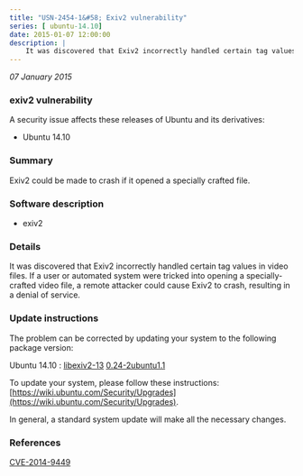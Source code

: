 ```yaml
---
title: "USN-2454-1&#58; Exiv2 vulnerability"
series: [ ubuntu-14.10]
date: 2015-01-07 12:00:00
description: |
    It was discovered that Exiv2 incorrectly handled certain tag values in video files. If a user or automated system were tricked into opening a specially-crafted video file, a remote attacker could cause Exiv2 to crash, resulting in a denial of service. 
--- 
```

 
 

*07 January 2015*

### exiv2 vulnerability

A security issue affects these releases of Ubuntu and its derivatives:

* Ubuntu 14.10

### Summary

Exiv2 could be made to crash if it opened a specially crafted file. 

### Software description

* exiv2 

### Details

It was discovered that Exiv2 incorrectly handled certain tag values in video files. If a user or automated system were tricked into opening a specially-crafted video file, a remote attacker could cause Exiv2 to crash, resulting in a denial of service. 

### Update instructions

The problem can be corrected by updating your system to the following package version:

Ubuntu 14.10
 : [libexiv2-13](https://launchpad.net/ubuntu/+source/exiv2) <span> [0.24-2ubuntu1.1](https://launchpad.net/ubuntu/+source/exiv2/0.24-2ubuntu1.1) </span> 

To update your system, please follow these instructions: [https://wiki.ubuntu.com/Security/Upgrades](https://wiki.ubuntu.com/Security/Upgrades).

In general, a standard system update will make all the necessary changes. 

### References

 
 [CVE-2014-9449](http://people.ubuntu.com/~ubuntu-security/cve/CVE-2014-9449)
 

